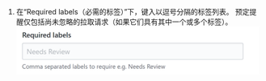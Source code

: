 1. 在“Required labels（必需的标签）”下，键入以逗号分隔的标签列表。 预定提醒仅包括尚未忽略的拉取请求（如果它们具有其中一个或多个标签）。 ![必需的标签字段](/assets/images/help/settings/scheduled-reminders-required-labels-field.png)